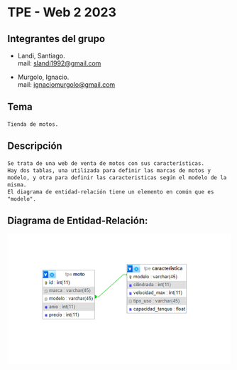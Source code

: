 # TPE - Web 2 2023

## Integrantes del grupo
-  Landi, Santiago. </br>
 mail: slandi1992@gmail.com
  
-  Murgolo, Ignacio. </br>
  mail: ignaciomurgolo@gmail.com

  ## Tema
    Tienda de motos. 
  ## Descripción
    Se trata de una web de venta de motos con sus características. 
    Hay dos tablas, una utilizada para definir las marcas de motos y modelo, y otra para definir las caracteristicas según el modelo de la misma. 
    El diagrama de entidad-relación tiene un elemento en común que es "modelo".

  ## Diagrama de Entidad-Relación:
  ![Diagrama de Entidad-Relacion](DER.png)
  
  
